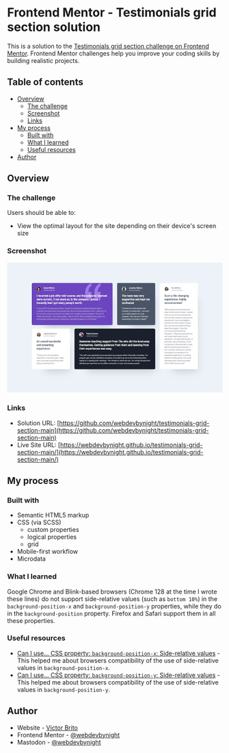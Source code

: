 # Frontend Mentor - Testimonials grid section solution

This is a solution to the [Testimonials grid section challenge on Frontend Mentor](https://www.frontendmentor.io/challenges/testimonials-grid-section-Nnw6J7Un7). Frontend Mentor challenges help you improve your coding skills by building realistic projects. 

## Table of contents

- [Overview](#overview)
  - [The challenge](#the-challenge)
  - [Screenshot](#screenshot)
  - [Links](#links)
- [My process](#my-process)
  - [Built with](#built-with)
  - [What I learned](#what-i-learned)
  - [Useful resources](#useful-resources)
- [Author](#author)

## Overview

### The challenge

Users should be able to:

- View the optimal layout for the site depending on their device's screen size

### Screenshot

![Screenshot of the solution](./screenshot.jpg)

### Links

- Solution URL: [https://github.com/webdevbynight/testimonials-grid-section-main](https://github.com/webdevbynight/testimonials-grid-section-main)
- Live Site URL: [https://webdevbynight.github.io/testimonials-grid-section-main/](https://webdevbynight.github.io/testimonials-grid-section-main/)

## My process

### Built with

- Semantic HTML5 markup
- CSS (via SCSS)
  - custom properties
  - logical properties
  - grid
- Mobile-first workflow
- Microdata

### What I learned

Google Chrome and Blink-based browsers (Chrome 128 at the time I wrote these lines) do not support side-relative values (such as `bottom 10%`) in the `background-position-x` and `background-position-y` properties, while they do in the `background-position` property. Firefox and Safari support them in all these properties.

### Useful resources

- [Can I use… CSS property: `background-position-x`: Side-relative values](https://caniuse.com/mdn-css_properties_background-position-x_side-relative_values) - This helped me about browsers compatibility of the use of side-relative values in `background-position-x`.
- [Can I use… CSS property: `background-position-y`: Side-relative values](https://caniuse.com/mdn-css_properties_background-position-y_side-relative_values) - This helped me about browsers compatibility of the use of side-relative values in `background-position-y`.

## Author

- Website - [Victor Brito](https://victor-brito.dev)
- Frontend Mentor - [@webdevbynight](https://www.frontendmentor.io/profile/webdevbynight)
- Mastodon - [@webdevbynight](https://mastodon.social/webdevbynight)
